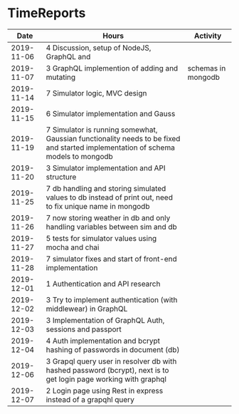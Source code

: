 # TimeReports

| Date  |      Hours    | Activity                                       |
| ----------- | ------- |------------------------------------------------
|    2019-11-06|   4      Discussion, setup of NodeJS, GraphQL and        ||                          MongoDB, preliminary schema defined            |
|    2019-11-07|   3       GraphQL implemention of adding and mutating    |                           schemas in mongodb                             |
|    2019-11-14|   7      Simulator logic, MVC design
|    2019-11-15|   6      Simulator implementation and Gauss
|    2019-11-19|   7      Simulator is running somewhat, Gaussian functionality needs to be fixed and started implementation of schema models to mongodb
|    2019-11-20|   3      Simulator implementation and API structure
|    2019-11-25|   7      db handling and storing simulated values to db instead of print out, need to fix unique name in mongodb
|    2019-11-26|   7      now storing weather in db and only handling variables between sim and db
|    2019-11-27|   5      tests for simulator values using mocha and chai
|    2019-11-28|   7      simulator fixes and start of front-end implementation
|    2019-12-01|   1      Authentication and API research
|    2019-12-02|   3      Try to implement authentication (with middlewear) in GraphQL
|    2019-12-03|   3      Implementation of GraphQL Auth, sessions and passport
|    2019-12-04|   4      Auth implementation and bcrypt hashing of passwords in document (db)
|    2019-12-06|   3      Grapql query user in resolver db with hashed password (bcrypt), next is to get login page working with graphql
|    2019-12-07|   2      Login page using Rest in express instead of a grapqhl query